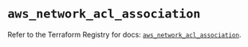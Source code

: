 # `aws_network_acl_association`

Refer to the Terraform Registry for docs: [`aws_network_acl_association`](https://registry.terraform.io/providers/hashicorp/aws/4.67.0/docs/resources/network_acl_association).
